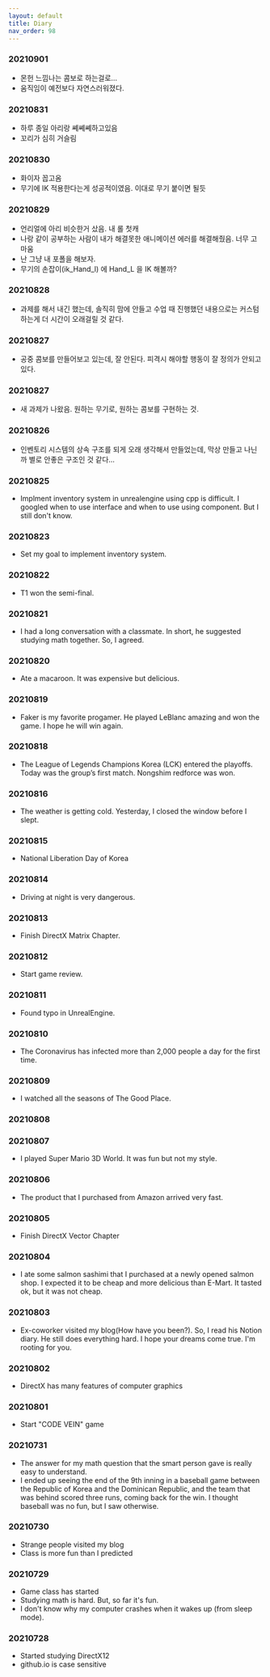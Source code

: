 ```yaml
---
layout: default
title: Diary
nav_order: 98
---
```


### 20210901

* 몬헌 느낌나는 콤보로 하는걸로...
* 움직임이 예전보다 자연스러워졌다.


### 20210831

* 하루 종일 아리랑 쎼쎼쎼하고있음
* 꼬리가 심히 거슬림


### 20210830

* 화이자 꼽고옴
* 무기에 IK 적용한다는게 성공적이였음. 이대로 무기 붙이면 될듯

### 20210829

* 언리얼에 아리 비슷한거 샀음. 내 롤 첫캐
* 나랑 같이 공부하는 사람이 내가 해결못한 애니메이션 에러를 해결해줬음. 너무 고마움
* 난 그냥 내 포폴을 해보자.
* 무기의 손잡이(ik_Hand_l) 에 Hand_L 을 IK 해볼까?

### 20210828

* 과제를 해서 내긴 했는데, 솔직히 맘에 안들고 수업 때 진행했던 내용으로는 커스텀 하는게 더 시간이 오래걸릴 것 같다.

### 20210827

* 공중 콤보를 만들어보고 있는데, 잘 안된다. 피격시 해야할 행동이 잘 정의가 안되고 있다.

### 20210827

* 새 과제가 나왔음. 원하는 무기로, 원하는 콤보를 구현하는 것.

### 20210826

* 인벤토리 시스템의 상속 구조를 되게 오래 생각해서 만들었는데, 막상 만들고 나닌까 별로 안좋은 구조인 것 같다...

### 20210825

* Implment inventory system in unrealengine using cpp is difficult. I googled when to use interface and when to use using component. But I still don't know.

### 20210823

* Set my goal to implement inventory system.

### 20210822

* T1 won the semi-final.

### 20210821

*  I had a long conversation with a classmate. In short, he suggested studying math together. So, I agreed.

### 20210820

* Ate a macaroon. It was expensive but delicious.

### 20210819

* Faker is my favorite progamer. He played LeBlanc amazing and won the game. I hope he will win again.

### 20210818

* The League of Legends Champions Korea (LCK) entered the playoffs. Today was the group’s first match. Nongshim redforce was won.

### 20210816

* The weather is getting cold. Yesterday, I closed the window before I slept.

### 20210815

* National Liberation Day of Korea

### 20210814

* Driving at night is very dangerous.

### 20210813

* Finish DirectX Matrix Chapter.

### 20210812

* Start game review.

### 20210811

* Found typo in UnrealEngine.

### 20210810

* The Coronavirus has infected more than 2,000 people a day for the first time.

### 20210809

* I watched all the seasons of The Good Place.

### 20210808

### 20210807

* I played Super Mario 3D World. It was fun but not my style.

### 20210806

* The product that I purchased from Amazon arrived very fast.

### 20210805

* Finish DirectX Vector Chapter

### 20210804

* I ate some salmon sashimi that I purchased at a newly opened salmon shop. I expected it to be cheap and more delicious than E-Mart. It tasted ok, but it was not cheap.

### 20210803

* Ex-coworker visited my blog(How have you been?). So, I read his Notion diary. He still does everything hard. I hope your dreams come true. I'm rooting for you.

### 20210802

* DirectX has many features of computer graphics

### 20210801

* Start "CODE VEIN" game

### 20210731

* The answer for my math question that the smart person gave is really easy to understand.
* I ended up seeing the end of the 9th inning in a baseball game between the Republic of Korea and the Dominican Republic, and the team that was behind scored three runs, coming back for the win. I thought baseball was no fun, but I saw otherwise.

### 20210730

* Strange people visited my blog
* Class is more fun than I predicted

### 20210729

* Game class has started
* Studying math is hard. But, so far it's fun.
* I don't know why my computer crashes when it wakes up (from sleep mode).

### 20210728

* Started studying DirectX12
* github.io is case sensitive
